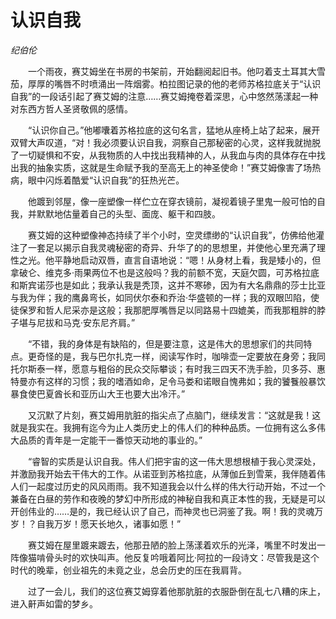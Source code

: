 # 认识自我

*纪伯伦*

　　一个雨夜，赛艾姆坐在书房的书架前，开始翻阅起旧书。他叼着支土耳其大雪茄，厚厚的嘴唇不时喷涌出一阵烟雾。柏拉图记录的他的老师苏格拉底关于“认识自我”的一段话引起了赛艾姆的注意……赛艾姆掩卷着深思，心中悠然荡漾起一种对东西方哲人圣贤敬佩的感情。

　　“认识你自己。”他嘟囔着苏格拉底的这句名言，猛地从座椅上站了起来，展开双臂大声叹道，“对！我必须要认识自我，洞察自己那秘密的心灵，这样我就抛脱了一切疑惧和不安，从我物质的人中找出我精神的人，从我血与肉的具体存在中找出我的抽象实质，这就是生命赋予我的至高无上的神圣使命！”赛艾姆像害了场热病，眼中闪烁着酷爱“认识自我”的狂热光芒。

　　他踱到邻屋，像一座塑像一样伫立在穿衣镜前，凝视着镜子里鬼一般可怕的自我，并默默地估量着自己的头型、面庞、躯干和四肢。

　　赛艾姆的这种塑像神态持续了半个小时，空灵缥缈的“认识自我”，仿佛给他灌注了一套足以揭示自我灵魂秘密的奇异、升华了的的思想里，并使他心里充满了理性之光。他平静地启动双唇，直言自语地说：“嗯！从身材上看，我是矮小的，但拿破仑、维克多·雨果两位不也是这般吗？我的前额不宽，天庭欠圆，可苏格拉底和斯宾诺莎也是如此；我承认我是秃顶，这并不寒碜，因为有大名鼎鼎的莎士比亚与我为伴；我的鹰鼻弯长，如同伏尔泰和乔治·华盛顿的一样；我的双眼凹陷，使徒保罗和哲人尼采亦是这般；我那肥厚嘴唇足以同路易十四媲美，而我那粗胖的脖子堪与尼拔和马克·安东尼齐肩。”

　　“不错，我的身体是有缺陷的，但是要注意，这是伟大的思想家们的共同特点。更奇怪的是，我与巴尔扎克一样，阅读写作时，咖啡壶一定要放在身旁；我同托尔斯泰一样，愿意与粗俗的民众交际攀谈；有时我三四天不洗手脸，贝多芬、惠特曼亦有这样的习惯；我的嗜酒如命，足令马娄和诺眼自愧弗如；我的饕餮般暴饮暴食使巴夏酋长和亚历山大王也要大出冷汗。”

　　又沉默了片刻，赛艾姆用肮脏的指尖点了点脑门，继续发言：“这就是我！这就是我实在。我拥有迄今为止人类历史上的伟人们的种种品质。一位拥有这么多伟大品质的青年是一定能干一番惊天动地的事业的。”

　　“睿智的实质是认识自我。伟人们把宇宙的这一伟大思想根植于我心灵深处，并激励我开始去干伟大的工作。从诺亚到苏格拉底，从薄伽丘到雪莱，我伴随着伟人们一起度过历史的风风雨雨。我不知道我会以什么样的伟大行动开始，不过一个兼备在白昼的劳作和夜晚的梦幻中所形成的神秘自我和真正本性的我，无疑是可以开创伟业的……是的，我已经认识了自己，而神灵也已洞鉴了我。啊！我的灵魂万岁！？自我万岁！愿天长地久，诸事如愿！”

　　赛艾姆在屋里踱来踱去，他那丑陋的脸上荡漾着欢乐的光泽，嘴里不时发出一阵像猫啃骨头时的欢快叫声。他反复吟哦着阿比·阿拉的一段诗文：尽管我是这个时代的晚辈，创业祖先的未竟之业，总会历史的压在我肩背。

　　过了一会儿，我们的这位赛艾姆穿着他那肮脏的衣服卧倒在乱七八糟的床上，进入鼾声如雷的梦乡。